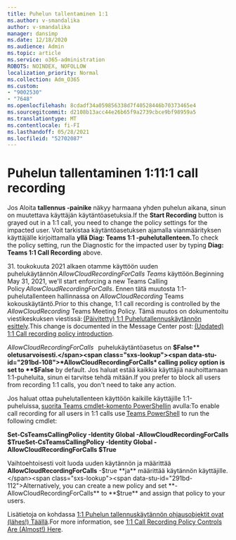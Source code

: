 ```yaml
---
title: Puhelun tallentaminen 1:1
ms.author: v-smandalika
author: v-smandalika
manager: dansimp
ms.date: 12/18/2020
ms.audience: Admin
ms.topic: article
ms.service: o365-administration
ROBOTS: NOINDEX, NOFOLLOW
localization_priority: Normal
ms.collection: Adm_O365
ms.custom:
- "9002530"
- "7648"
ms.openlocfilehash: 8cdadf34a059856338d7f40528446b70373465e4
ms.sourcegitcommit: d2108b13acc44e26b65f9a2739cbce9bf98959a5
ms.translationtype: MT
ms.contentlocale: fi-FI
ms.lasthandoff: 05/28/2021
ms.locfileid: "52702087"
---
```

# <a name="11-call-recording"></a><span data-ttu-id="291bd-102">Puhelun tallentaminen 1:1</span><span class="sxs-lookup"><span data-stu-id="291bd-102">1:1 call recording</span></span>

<span data-ttu-id="291bd-103">Jos Aloita **tallennus -painike** näkyy harmaana yhden puhelun aikana, sinun on muutettava käyttäjän käytäntöasetuksia.</span><span class="sxs-lookup"><span data-stu-id="291bd-103">If the **Start Recording** button is grayed out in a 1:1 call, you need to change the policy settings for the impacted user.</span></span> <span data-ttu-id="291bd-104">Voit tarkistaa käytäntöasetuksen ajamalla vianmäärityksen käyttäjälle kirjoittamalla **yllä Diag: Teams 1:1 -puhelutallenteen.**</span><span class="sxs-lookup"><span data-stu-id="291bd-104">To check the policy setting, run the Diagnostic for the impacted user by typing **Diag: Teams 1:1 Call Recording** above.</span></span>     

<span data-ttu-id="291bd-105">31. toukokuuta 2021 alkaen otamme käyttöön uuden puhelukäytännön *AllowCloudRecordingForCalls Teams* käyttöön.</span><span class="sxs-lookup"><span data-stu-id="291bd-105">Beginning May 31, 2021, we'll start enforcing a new Teams Calling Policy *AllowCloudRecordingForCalls*.</span></span> <span data-ttu-id="291bd-106">Ennen tätä muutosta 1:1-puhelutallenteen hallinnassa on *AllowCloudRecording* Teams kokouskäytäntö.</span><span class="sxs-lookup"><span data-stu-id="291bd-106">Prior to this change, 1:1 call recording is controlled by the *AllowCloudRecording* Teams Meeting Policy.</span></span> <span data-ttu-id="291bd-107">Tämä muutos on dokumentoitu viestikeskuksen viestissä: [(Päivitetty) 1:1 Puhelutallennuskäytännön esittely](https://portal.microsoft.com/Adminportal/Home?ref=MessageCenter/:/messages/MC238796).</span><span class="sxs-lookup"><span data-stu-id="291bd-107">This change is documented in the Message Center post: [(Updated) 1:1 Call recording policy introduction](https://portal.microsoft.com/Adminportal/Home?ref=MessageCenter/:/messages/MC238796).</span></span>  

<span data-ttu-id="291bd-108">*AllowCloudRecordingForCalls*   puhelukäytäntöasetus on **$False** oletusarvoisesti.</span><span class="sxs-lookup"><span data-stu-id="291bd-108">*AllowCloudRecordingForCalls* calling policy option is set to **$False** by default.</span></span> <span data-ttu-id="291bd-109">Jos haluat estää kaikkia käyttäjiä nauhoittamaan 1:1-puheluita, sinun ei tarvitse tehdä mitään.</span><span class="sxs-lookup"><span data-stu-id="291bd-109">If you prefer to block all users from recording 1:1 calls, you don't need to take any action.</span></span>  

<span data-ttu-id="291bd-110">Jos haluat ottaa puhelutallenteen käyttöön kaikille käyttäjille 1:1-puheluissa, [suorita Teams cmdlet-komento PowerShellin](/microsoftteams/teams-powershell-install) avulla:</span><span class="sxs-lookup"><span data-stu-id="291bd-110">To enable call recording for all users in 1:1 calls use [Teams PowerShell](/microsoftteams/teams-powershell-install) to run the following cmdlet:</span></span> 

<span data-ttu-id="291bd-111">**Set-CsTeamsCallingPolicy -Identity Global -AllowCloudRecordingForCalls $True**</span><span class="sxs-lookup"><span data-stu-id="291bd-111">**Set-CsTeamsCallingPolicy -Identity Global -AllowCloudRecordingForCalls $True**</span></span> 

<span data-ttu-id="291bd-112">Vaihtoehtoisesti voit luoda uuden käytännön ja määrittää **AllowCloudRecordingForCalls** -$true **ja** määrittää käytännön käyttäjille.</span><span class="sxs-lookup"><span data-stu-id="291bd-112">Alternatively, you can create a new policy and set **-AllowCloudRecordingForCalls** to **$true** and assign that policy to your users.</span></span> 

<span data-ttu-id="291bd-113">Lisätietoja on kohdassa [1:1 Puhelun tallennuskäytännön ohjausobjektit ovat (lähes!) Täällä](https://techcommunity.microsoft.com/t5/microsoft-teams-support/1-1-call-recording-policy-controls-are-almost-here/ba-p/2217668).</span><span class="sxs-lookup"><span data-stu-id="291bd-113">For more information, see [1:1 Call Recording Policy Controls Are (Almost!) Here](https://techcommunity.microsoft.com/t5/microsoft-teams-support/1-1-call-recording-policy-controls-are-almost-here/ba-p/2217668).</span></span>
